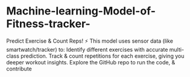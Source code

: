 # Machine-learning-Model-of-Fitness-tracker-
Predict Exercise &amp; Count Reps! ⚡️ This model uses sensor data (like smartwatch/tracker) to:  Identify different exercises with accurate multi-class prediction. Track &amp; count repetitions for each exercise, giving you deeper workout insights.   Explore the GitHub repo to run the code, &amp; contribute

